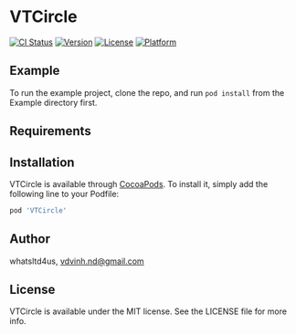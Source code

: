 # VTCircle

[![CI Status](https://img.shields.io/travis/whatsltd4us/VTCircle.svg?style=flat)](https://travis-ci.org/whatsltd4us/VTCircle)
[![Version](https://img.shields.io/cocoapods/v/VTCircle.svg?style=flat)](https://cocoapods.org/pods/VTCircle)
[![License](https://img.shields.io/cocoapods/l/VTCircle.svg?style=flat)](https://cocoapods.org/pods/VTCircle)
[![Platform](https://img.shields.io/cocoapods/p/VTCircle.svg?style=flat)](https://cocoapods.org/pods/VTCircle)

## Example

To run the example project, clone the repo, and run `pod install` from the Example directory first.

## Requirements

## Installation

VTCircle is available through [CocoaPods](https://cocoapods.org). To install
it, simply add the following line to your Podfile:

```ruby
pod 'VTCircle'
```

## Author

whatsltd4us, vdvinh.nd@gmail.com

## License

VTCircle is available under the MIT license. See the LICENSE file for more info.
